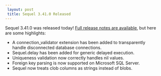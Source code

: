 ```yaml
---
 layout: post
 title: Sequel 3.41.0 Released
---
```


Sequel 3.41.0 was released today!  <a href="/rdoc/files/doc/release_notes/3_41_0_txt.html">Full release notes are available</a>, but here are some highlights:

* A connection_validator extension has been added to transparently handle disconnected database connections.
* Sequel.delay has been added for generic delayed execution.
* Uniqueness validation now correctly handles nil values.
* Foreign key parsing is now supported on Microsoft SQL Server.
* Sequel now treats clob columns as strings instead of blobs.
